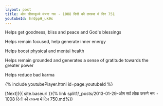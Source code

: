 ```yaml
---
layout: post
title: ओम त्रीकाकूध्ये मंत्रया नमः - 1008 दिनों की तपस्या में दिन 751
youtubeId: hn0ppH_uk9s
---
```

 
 
Helps get goodness, bliss and peace and God's blessings
 
Helps remain focused, help generate inner energy 
 
Helps boost physical and mental health 
 
Helps remain grounded and generates a sense of gratitude towards the greater power 
 
Helps reduce bad karma
 
 
 
 


{% include youtubePlayer.html id=page.youtubeId %}
 
[Next]({{ site.baseurl }}{% link  split1/_posts/2013-01-29-ओम सर्व लोक करुणे नमः - 1008 दिनों की तपस्या में दिन 750.md%})
 

